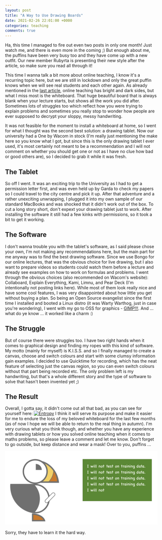 ```yaml
---
layout: post
title: "A Way to Use Drawing Boards"
date: 2021-02-26 22:01:00 +0000
categories: teaching
comments: true
---
```


Ha, this time I managed to fire out even two posts in only one month! Just watch me, and there is even more in the coming ;) But enough about me, the puffins have been very busy too and they have come up with a new outfit. Our new member Rubyrta is presenting their new style after the article, so make sure you read all through it!

This time I wanna talk a bit more about online teaching, I know it's a recurring topic here, but we are still in lockdown and only the great puffin knows when we will see real students and each other again. As already mentioned in the [last article](2021-02-04-information-theory-in-python.markdown), online teaching has bright and dark sides, but what I miss most is the whiteboard. That huge beautiful board that is always blank when your lecture starts, but shows all the work you did after. Sometimes lots of struggles too which reflect how you were trying to explain problems and sometimes you really stop to wonder how people are ever supposed to decrypt your sloppy, messy handwriting.

It was not feasible for the moment to install a whiteboard at home, so I went for what I thought was the second best solution: a drawing tablet. Now our university had a One by Wacom in stock (I'm really just mentioning the make here so you know what I got, but since this is the only drawing tablet I ever used, it's most certainly not meant to be a recommendation and I will not comment on whether you should get one or not as I have no clue how bad or good others are), so I decided to grab it while it was fresh.

## The Tablet
So off I went. It was an exciting trip to the University as I had to get a permission letter first, and was even held up by Garda to check my papers so I could travel to the city centre and pick it up. After that adventure and a rather unexciting unwrapping, I plugged it into my own sample of our standard MacBooks and was shocked that it didn't work out of the box. To cut a long story short, don't expext your drawing tablet just to work. After installing the software it still had a few kinks with permissions, so it took a bit to get it working.

## The Software
I don't wanna trouble you with the tablet's software, as I said please chose your own, I'm not making any recommendations here, but the main part for me anyway was to find the best drawing software. Since we use Bongo for our online lectures, that was the obvious choice for live drawing, but I also want to prepare videos so students could watch them before a lecture and already see examples on how to work on formulas and problems. I went through the obvious choices (also recommended on Wacom's website): Collaboard, Explain Everything, Kami, Limnu, and Pear Deck (I'm intentionally not posting links here). While most of them look really nice and have some cool features, I was very disappointed about how little you get without buying a plan. So being an Open Source evangelist since the first time I installed and booted a Linux distro (it was Warty Warthog, just in case you're wondering), I went with my go to OSS for graphics - [GIMP!!!](https://www.gimp.org/). And ... what do ye know ... it worked like a charm :)

## The Struggle
But of course there were struggles too. I have two right hands when it comes to graphical design and finding my ropes with this kind of software. My motto (mainly for myself) is K.I.S.S. and so I finally managed to create a canvas, choose and switch colours and start with some clumsy information gain examples. I decided to use Quicktime for recording, which has the neat feature of selecting just the canvas region, so you can even switch colours without that part being recorded etc. The only problem left is my handwriting, but that's a whole different story and the type of software to solve that hasn't been invented yet ;)

## The Result
Overall, I gotta say, it didn't come out all that bad, as you can see for yourself here: 
[![Entropy]({/images/video.png})]({https://youtu.be/LQBhPIQFoQI} "Entropy Video")
I think it will serve its purpose and make it easier for me to endure the loss of my beloved whiteboard for the last few months (as of now I hope we will be able to return to the real thing in autumn). I'm very curious what you think though, and whether you have any experience with drawing tablets or how you solved online teaching when it comes to maths problems, so please leave a comment and let me know. Don't forget to go outside, but keep distance and wear a mask! Over to you, puffins ...

![Test on Training](/images/test-on-training.png)

Sorry, they have to learn it the hard way.


